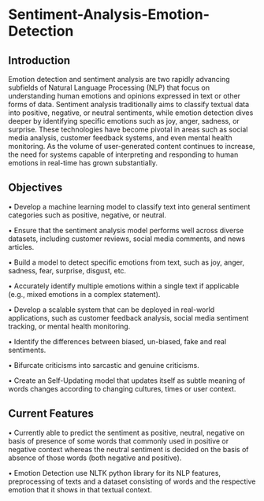 # Sentiment-Analysis-Emotion-Detection
## Introduction
Emotion detection and sentiment analysis are two rapidly advancing subfields of Natural Language Processing (NLP) that focus on understanding human emotions and opinions expressed in text or other forms of data. Sentiment analysis traditionally aims to classify textual data into positive, negative, or neutral sentiments, while emotion detection dives deeper by identifying specific emotions such as joy, anger, sadness, or surprise. These technologies have become pivotal in areas such as social media analysis, customer feedback systems, and even mental health monitoring. As the volume of user-generated content continues to increase, the need for systems capable of interpreting and responding to human emotions in real-time has grown substantially.

## Objectives
• Develop a machine learning model to classify text into general sentiment categories such as positive, negative, or neutral.

• Ensure that the sentiment analysis model performs well across diverse datasets, including customer reviews, social media comments, and news articles.

• Build a model to detect specific emotions from text, such as joy, anger, sadness, fear, surprise, disgust, etc.

• Accurately identify multiple emotions within a single text if applicable (e.g., mixed emotions in a complex statement).

• Develop a scalable system that can be deployed in real-world applications, such as customer feedback analysis, social media sentiment tracking, or mental health monitoring.

• Identify the differences between biased, un-biased, fake and real sentiments.

• Bifurcate criticisms into sarcastic and genuine criticisms.

• Create an Self-Updating model that updates itself as subtle meaning of words changes according to changing cultures, times or user context.

## Current Features
• Currently able to predict the sentiment as positive, neutral, negative on basis of presence of some words that commonly used in positive or negative context whereas the neutral sentiment is decided on the basis of absence of those words (both negative and positive).

• Emotion Detection use NLTK python library for its NLP features, preprocessing of texts and a dataset consisting of words and the respective emotion that it shows in that textual context.


